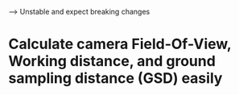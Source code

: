 --> Unstable and expect breaking changes

# Calculate camera Field-Of-View, Working distance, and ground sampling distance (GSD) easily